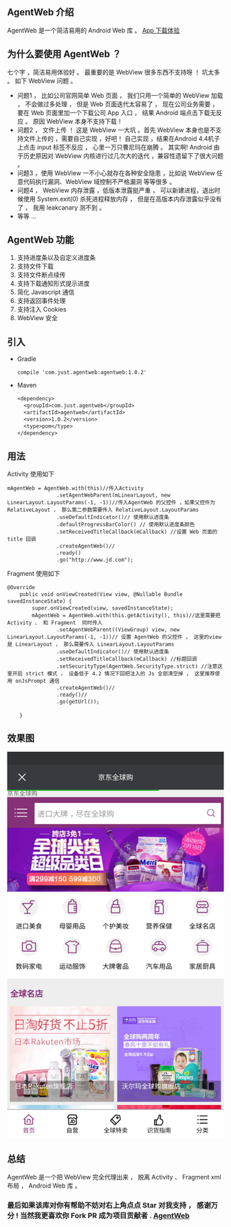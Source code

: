 ## AgentWeb 介绍
AgentWeb 是一个简洁易用的 Android Web 库 。 [App 下载体验](./agentweb.apk)

## 为什么要使用 AgentWeb ？
七个字 ，简洁易用体验好 。 最重要的是 WebView 很多东西不支持呀 ！ 坑太多 。 如下 WebView 问题 。

* 问题1 ， 比如公司官网简单 Web 页面 ， 我们只用一个简单的 WebView 加载 ， 不会做过多处理 ， 但是 Web 页面迭代太容易了 ， 现在公司业务需要 ， 要在 Web 页面里加一个下载公司 App 入口 ， 结果 Android 端点击下载无反应 。 原因 WebView 本身不支持下载！
* 问题2 ， 文件上传 ！ 这是 WebView 一大坑 。首先 WebView 本身也是不支持文件上传的 ，需要自己实现 ，好吧！ 自己实现 ，结果在Android 4.4机子上点击 input 标签不反应 ， 心里一万只曹尼玛在崩腾 。 其实啊! Android 由于历史原因对 WebView 内核进行过几次大的迭代 ，兼容性遗留下了很大问题 。 
* 问题3 ，使用 WebView 一不小心就存在各种安全隐患 ，比如说 WebView 任意代码执行漏洞、WebView 域控制不严格漏洞 等等很多 。
* 问题4 ， WebView 内存泄露 ，低版本泄露挺严重 ， 可以新建进程，退出时候使用 System.exit(0) 杀死进程释放内存 ， 但是在高版本内存泄露似乎没有了 ， 我用 leakcanary 测不到 。
* 等等 ...

## AgentWeb 功能
1. 支持进度条以及自定义进度条
2. 支持文件下载
3. 支持文件断点续传
4. 支持下载通知形式提示进度
5. 简化 Javascript 通信 
6. 支持返回事件处理
7. 支持注入 Cookies
8. WebView 安全




## 引入



* Gradle 
   
   ```
   compile 'com.just.agentweb:agentweb:1.0.2'
   ```
* Maven
	
	```
	<dependency>
 	  <groupId>com.just.agentweb</groupId>
 	  <artifactId>agentweb</artifactId>
	  <version>1.0.2</version>
	  <type>pom</type>
	</dependency>
	
	```

## 用法

Activity 使用如下

```
mAgentWeb = AgentWeb.with(this)//传入Activity
                .setAgentWebParent(mLinearLayout, new LinearLayout.LayoutParams(-1, -1))//传入AgentWeb 的父控件 ，如果父控件为 RelativeLayout ， 那么第二参数需要传入 RelativeLayout.LayoutParams
                .useDefaultIndicator()// 使用默认进度条
                .defaultProgressBarColor() // 使用默认进度条颜色
                .setReceivedTitleCallback(mCallback) //设置 Web 页面的 title 回调
                .createAgentWeb()//
                .ready()
                .go("http://www.jd.com");

```	

Fragment 使用如下

```
@Override
    public void onViewCreated(View view, @Nullable Bundle savedInstanceState) {
        super.onViewCreated(view, savedInstanceState);
        mAgentWeb = AgentWeb.with(this.getActivity(), this)//这里需要把 Activity 、 和 Fragment  同时传入
                .setAgentWebParent((ViewGroup) view, new LinearLayout.LayoutParams(-1, -1))// 设置 AgentWeb 的父控件 ， 这里的view 是 LinearLayout ， 那么需要传入 LinearLayout.LayoutParams
                .useDefaultIndicator()// 使用默认进度条
                .setReceivedTitleCallback(mCallback) //标题回调
                .setSecurityType(AgentWeb.SecurityType.strict) //注意这里开启 strict 模式 ， 设备低于 4.2 情况下回把注入的 Js 全部清空掉 ， 这里推荐使用 onJsPrompt 通信
                .createAgentWeb()//
                .ready()//
                .go(getUrl());
        
    }

```
## 效果图
![京东](jd.png)


## 总结
AgentWeb 是一个把 WebView 完全代理出来 ， 脱离 Activity 、 Fragment xml 布局 ， Android Web 库 。


### 最后如果该库对你有帮助不妨对右上角点点 Star 对我支持 ， 感谢万分 ! 当然我更喜欢你 Fork PR 成为项目贡献者 . [AgentWeb](https://github.com/Justson/AgentWeb)
	
	

	  


   

